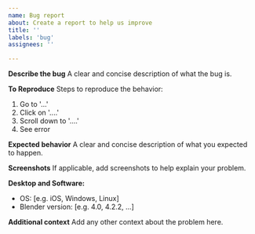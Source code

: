 ```yaml
---
name: Bug report
about: Create a report to help us improve
title: ''
labels: 'bug'
assignees: ''

---
```


**Describe the bug**
A clear and concise description of what the bug is.

**To Reproduce**
Steps to reproduce the behavior:
1. Go to '...'
2. Click on '....'
3. Scroll down to '....'
4. See error

**Expected behavior**
A clear and concise description of what you expected to happen.

**Screenshots**
If applicable, add screenshots to help explain your problem.

**Desktop and Software:**
 - OS: [e.g. iOS, Windows, Linux]
 - Blender version: [e.g. 4.0, 4.2.2, ...]

**Additional context**
Add any other context about the problem here.
